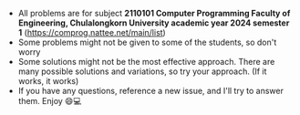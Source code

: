 - All problems are for subject **2110101 Computer Programming Faculty of Engineering, Chulalongkorn University academic year 2024 semester 1** (https://comprog.nattee.net/main/list)
- Some problems might not be given to some of the students, so don't worry
- Some solutions might not be the most effective approach. There are many possible solutions and variations, so try your approach. (If it works, it works)
- If you have any questions, reference a new issue, and I'll try to answer them. Enjoy 😄💻
